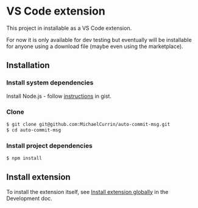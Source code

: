 # VS Code extension

This project in installable as a VS Code extension.

For now it is only available for dev testing but eventually will be installable for anyone using a download file (maybe even using the marketplace).

<!--
## Functionality

See the [gitCommands.ts](/src/gitCommands.ts) script for implementation details.

UPDATE: Perhaps using untracked is a good idea - although not in the git CLI flow, in the VS Code git integration, new/untracked files would be added when adding _everything_ when nothing is staged. So updates might be needed below. Also see use of `git status -u` and similar for `diff-index`, but note that `diff-index` is still preferred because of the choice of staged or not while `status` does not have that ability.

- The extension button must be able to run against **staged** changes only (if any). This will be the most common flow for the initial easy functionality of only committing one file at a time.
    - Wnat staged only. Not untracked.
    - Command
        - Use output from `git diff-index --name-status --cached HEAD`. That is staged but not untracked. This was based on [index.js](https://github.com/mcwhittemore/staged-git-files/blob/master/index.js) of another extension.
        - Note `git diff` will not be appropriate here.
- And fallback to **all** changes that would be committed. Nothing is staged then, this is everything, but excluding untracked. (There may be specific behavior here I've assumed because of my smart commit or other VS Code preferences.)
    - Want both staged and unstaged. But not untracked. The downside is renames won't get picked unless they are staged (since the new file appears untracked).
    - Command
        - Use output from `git status -s -uno --porcelain`.
        - Use output from `git diff-index --name-status HEAD`.

Also of interest, to get a summary of changes:

```sh
$ git diff-index --shortstat HEAD
 4 files changed, 131 insertions(+), 96 deletions(-)
```

See more [here](https://github.com/MichaelCurrin/dev-cheatsheets/blob/master/cheatsheets/git/commands/diff-index.md).
-->

## Installation

### Install system dependencies

Install Node.js - follow [instructions](https://gist.github.com/MichaelCurrin/aa1fc56419a355972b96bce23f3bccba) in gist.

### Clone

```sh
$ git clone git@github.com:MichaelCurrin/auto-commit-msg.git
$ cd auto-commit-msg
```

### Install project dependencies

```sh
$ npm install
```


## Install extension

To install the extension itself, see [Install extension globally](development.md#install-extension-globally) in the Development doc.
